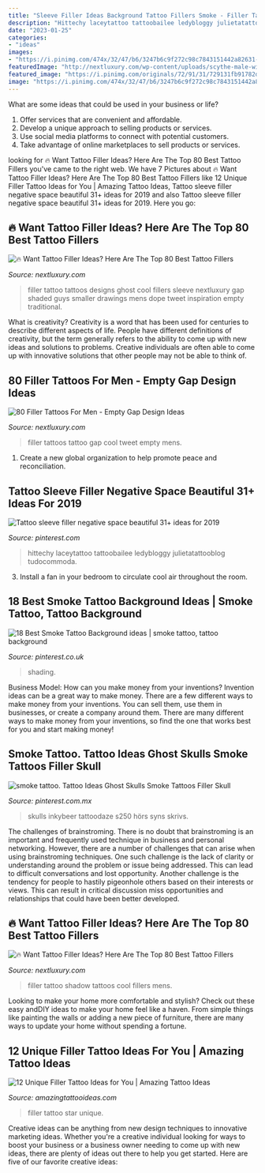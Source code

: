 ```yaml
---
title: "Sleeve Filler Ideas Background Tattoo Fillers Smoke - Filler Tattoos Tattoo Gap Cool Tweet Empty Mens"
description: "Hittechy laceytattoo tattoobailee ledybloggy julietatattooblog tudocommoda"
date: "2023-01-25"
categories:
- "ideas"
images:
- "https://i.pinimg.com/474x/32/47/b6/3247b6c9f272c98c7843151442a82631--background-ideas-smoke-tattoo.jpg"
featuredImage: "http://nextluxury.com/wp-content/uploads/scythe-male-with-cool-filler-tattoo-design.jpg"
featured_image: "https://i.pinimg.com/originals/72/91/31/729131fb91782db89333ee7271c4d2dd.jpg"
image: "https://i.pinimg.com/474x/32/47/b6/3247b6c9f272c98c7843151442a82631--background-ideas-smoke-tattoo.jpg"
---
```



What are some ideas that could be used in your business or life?
1. Offer services that are convenient and affordable.
2. Develop a unique approach to selling products or services.
3. Use social media platforms to connect with potential customers. 
4. Take advantage of online marketplaces to sell products or services.

	

		
looking for 🔥 Want Tattoo Filler Ideas? Here Are The Top 80 Best Tattoo Fillers you've came to the right web. We have 7 Pictures about 🔥 Want Tattoo Filler Ideas? Here Are The Top 80 Best Tattoo Fillers like 12 Unique Filler Tattoo Ideas for You | Amazing Tattoo Ideas, Tattoo sleeve filler negative space beautiful 31+ ideas for 2019 and also Tattoo sleeve filler negative space beautiful 31+ ideas for 2019. Here you go:
		
    
## 🔥 Want Tattoo Filler Ideas? Here Are The Top 80 Best Tattoo Fillers

<img loading=lazy src="http://nextluxury.com/wp-content/uploads/shaded-ghost-filler-mens-tattoo-designs.jpg" onerror="this.onerror=null;this.src='https://tse1.mm.bing.net/th?id=OIP.RZHeDyQOyWBBc6bhqr_bkgHaIC&amp;pid=15.1';" alt="🔥 Want Tattoo Filler Ideas? Here Are The Top 80 Best Tattoo Fillers">

_Source: nextluxury.com_

>filler tattoo tattoos designs ghost cool fillers sleeve nextluxury gap shaded guys smaller drawings mens dope tweet inspiration empty traditional. 

	

What is creativity?
Creativity is a word that has been used for centuries to describe different aspects of life. People have different definitions of creativity, but the term generally refers to the ability to come up with new ideas and solutions to problems. Creative individuals are often able to come up with innovative solutions that other people may not be able to think of.

    
## 80 Filler Tattoos For Men - Empty Gap Design Ideas

<img loading=lazy src="http://nextluxury.com/wp-content/uploads/scythe-male-with-cool-filler-tattoo-design.jpg" onerror="this.onerror=null;this.src='https://tse3.mm.bing.net/th?id=OIP.dM11fOmR9CCjsASZ_fVB7gHaJP&amp;pid=15.1';" alt="80 Filler Tattoos For Men - Empty Gap Design Ideas">

_Source: nextluxury.com_

>filler tattoos tattoo gap cool tweet empty mens. 

	

1. Create a new global organization to help promote peace and reconciliation.

    
## Tattoo Sleeve Filler Negative Space Beautiful 31+ Ideas For 2019

<img loading=lazy src="https://i.pinimg.com/originals/88/e3/2e/88e32e64a2fcee01f48358a923a91775.jpg" onerror="this.onerror=null;this.src='https://tse4.mm.bing.net/th?id=OIP.oMUFGSSaBCoTEHY6D4tVkgAAAA&amp;pid=15.1';" alt="Tattoo sleeve filler negative space beautiful 31+ ideas for 2019">

_Source: pinterest.com_

>hittechy laceytattoo tattoobailee ledybloggy julietatattooblog tudocommoda. 

	

3. Install a fan in your bedroom to circulate cool air throughout the room.

    
## 18 Best Smoke Tattoo Background Ideas | Smoke Tattoo, Tattoo Background

<img loading=lazy src="https://i.pinimg.com/474x/32/47/b6/3247b6c9f272c98c7843151442a82631--background-ideas-smoke-tattoo.jpg" onerror="this.onerror=null;this.src='https://tse4.mm.bing.net/th?id=OIP.q_qEtNH0nPw8o5Ym2q1qjgAAAA&amp;pid=15.1';" alt="18 Best Smoke Tattoo Background ideas | smoke tattoo, tattoo background">

_Source: pinterest.co.uk_

>shading. 

	

Business Model: How can you make money from your inventions?
Invention ideas can be a great way to make money. There are a few different ways to make money from your inventions. You can sell them, use them in businesses, or create a company around them. There are many different ways to make money from your inventions, so find the one that works best for you and start making money!

    
## Smoke Tattoo. Tattoo Ideas Ghost Skulls Smoke Tattoos Filler Skull

<img loading=lazy src="https://i.pinimg.com/originals/72/91/31/729131fb91782db89333ee7271c4d2dd.jpg" onerror="this.onerror=null;this.src='https://tse2.mm.bing.net/th?id=OIP.VCpUeiJMaqvF56pWAUCF7wAAAA&amp;pid=15.1';" alt="smoke tattoo. Tattoo Ideas Ghost Skulls Smoke Tattoos Filler Skull">

_Source: pinterest.com.mx_

>skulls inkybeer tattoodaze s250 hörs syns skrivs. 

	

The challenges of brainstroming.
There is no doubt that brainstroming is an important and frequently used technique in business and personal networking. However, there are a number of challenges that can arise when using brainstroming techniques. One such challenge is the lack of clarity or understanding around the problem or issue being addressed. This can lead to difficult conversations and lost opportunity. Another challenge is the tendency for people to hastily pigeonhole others based on their interests or views. This can result in critical discussion miss opportunities and relationships that could have been better developed.

    
## 🔥 Want Tattoo Filler Ideas? Here Are The Top 80 Best Tattoo Fillers

<img loading=lazy src="http://nextluxury.com/wp-content/uploads/mens-cool-filler-shadow-figure-dog-tattoo-design-inspiration.jpg" onerror="this.onerror=null;this.src='https://tse3.mm.bing.net/th?id=OIP.zSbU49Azr3t1KjUGzbzAPgHaHa&amp;pid=15.1';" alt="🔥 Want Tattoo Filler Ideas? Here Are The Top 80 Best Tattoo Fillers">

_Source: nextluxury.com_

>filler tattoo shadow tattoos cool fillers mens. 

	

Looking to make your home more comfortable and stylish? Check out these easy andDIY ideas to make your home feel like a haven. From simple things like painting the walls or adding a new piece of furniture, there are many ways to update your home without spending a fortune.

    
## 12 Unique Filler Tattoo Ideas For You | Amazing Tattoo Ideas

<img loading=lazy src="https://amazingtattooideas.com/wp-content/uploads/2014/02/Star-filler-tattoo1.jpg" onerror="this.onerror=null;this.src='https://tse4.mm.bing.net/th?id=OIP.trAwz8u8sWPXXGytX5xLMgHaOM&amp;pid=15.1';" alt="12 Unique Filler Tattoo Ideas for You | Amazing Tattoo Ideas">

_Source: amazingtattooideas.com_

>filler tattoo star unique. 

	

Creative ideas can be anything from new design techniques to innovative marketing ideas. Whether you're a creative individual looking for ways to boost your business or a business owner needing to come up with new ideas, there are plenty of ideas out there to help you get started. Here are five of our favorite creative ideas: 

